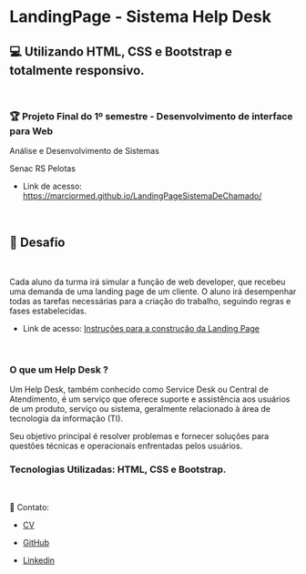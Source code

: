 # LandingPage - Sistema Help Desk

## :computer: Utilizando HTML, CSS e Bootstrap e totalmente responsivo.

<br>

### :trophy: Projeto Final do 1º semestre - Desenvolvimento de interface para Web  

Análise e Desenvolvimento de Sistemas

Senac RS Pelotas 
<br>

- Link de acesso:
https://marciormed.github.io/LandingPageSistemaDeChamado/
<br>


## :dart: Desafio
<br>

Cada aluno da turma irá simular a função de web developer, que recebeu uma demanda de uma landing page de um cliente. O aluno irá desempenhar todas as tarefas necessárias para a criação do trabalho, seguindo regras e fases estabelecidas.

 - Link de acesso: [Instruções para a construção da Landing Page](https://docs.google.com/document/d/1bKW_ZHuxPkErpnUIBULE6R3M3n2cn-4aAcyjgS7VGjg/edit) 

<br>

### O que um Help Desk ?

<p>Um Help Desk, também conhecido como Service Desk ou Central de Atendimento, é um serviço que oferece suporte e assistência aos usuários de um produto, serviço ou sistema, geralmente relacionado à área de tecnologia da informação (TI).</p> 

<p>  
  Seu objetivo principal é resolver problemas e fornecer soluções para questões técnicas e operacionais enfrentadas pelos usuários.
</p>



### Tecnologias Utilizadas: HTML, CSS e Bootstrap.

<br>

:postbox: Contato: 

- [CV](https://marciormed.github.io/Cv_Dev/cv)

- [GitHub](https://github.com/MarcioRMed)

- [Linkedin](https://www.linkedin.com/in/m%C3%A1rcio-medeiros-056204205/)

